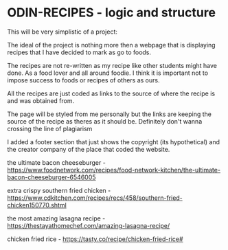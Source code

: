 # ODIN-RECIPES - logic and structure


This will be very simplistic of a project:

The ideal of the project is nothing more then a webpage that is displaying recipes that I have decided to mark as go to foods. 

The recipes are not re-written as my recipe like other students might have done. As a food lover and all around foodie. I think it is important not to impose success to foods or recipes of others as ours. 

All the recipes are just coded as links to the source of where the recipe is and was obtained from. 

The page will be styled from me personally but the links are keeping the source of the recipe as theres as it should be. Definitely don't wanna crossing the line of plagiarism 

I added a footer section that just shows the copyright (its hypothetical) and the creator company of the place that coded the website. 

the ultimate bacon cheeseburger - https://www.foodnetwork.com/recipes/food-network-kitchen/the-ultimate-bacon-cheeseburger-6546005

extra crispy southern fried chicken - https://www.cdkitchen.com/recipes/recs/458/southern-fried-chicken150770.shtml

the most amazing lasagna recipe - https://thestayathomechef.com/amazing-lasagna-recipe/

chicken fried rice - https://tasty.co/recipe/chicken-fried-rice#